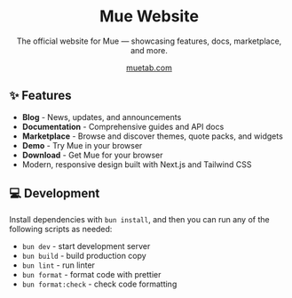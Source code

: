 <h1 align="center">Mue Website</h1>

<p align="center">The official website for Mue — showcasing features, docs, marketplace, and more.</p>

<p align="center"><a href="https://muetab.com">muetab.com</a></p>

## ✨ Features

- **Blog** - News, updates, and announcements
- **Documentation** - Comprehensive guides and API docs
- **Marketplace** - Browse and discover themes, quote packs, and widgets
- **Demo** - Try Mue in your browser
- **Download** - Get Mue for your browser
- Modern, responsive design built with Next.js and Tailwind CSS

## 💻 Development

Install dependencies with `bun install`, and then you can run any of the following scripts as needed:

- `bun dev` - start development server
- `bun build` - build production copy
- `bun lint` - run linter
- `bun format` - format code with prettier
- `bun format:check` - check code formatting
